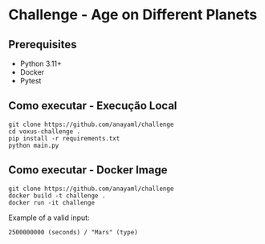 # Challenge - Age on Different Planets

  ## Prerequisites

 - Python 3.11+  
 - Docker  
 - Pytest

## Como executar - Execução Local
    git clone https://github.com/anayaml/challenge
    cd voxus-challenge .
    pip install -r requirements.txt
    python main.py
## Como executar - Docker Image

    git clone https://github.com/anayaml/challenge
    docker build -t challenge .
    docker run -it challenge
Example of a valid input:

    2500000000 (seconds) / "Mars" (type)
